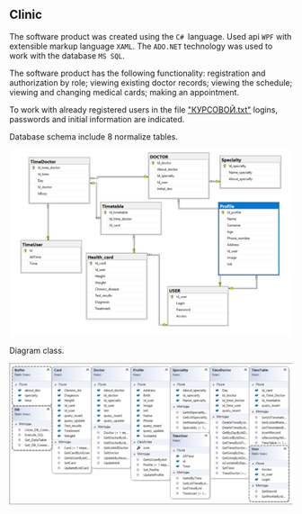 ## Clinic 
  The software product was created using the `С# `language. Used api `WPF` with extensible markup language `XAML`. The `ADO.NET` technology was used to work with the database `MS SQL`.

  The software product has the following functionality: registration and authorization by role; viewing existing doctor records; viewing the schedule; viewing and changing medical cards; making an appointment.
  
  To work with already registered users in the file ["КУРСОВОЙ.txt"](CLINIC/КУРСОВОЙ.txt) logins, passwords and initial information are indicated.
  
  Database schema include 8 normalize tables.
  
  ![database](https://github.com/JustAnya/Clinic_v2/blob/main/Clinic_v2/database.PNG)
  
  Diagram class.
  
  ![diagram_class](CLINIC/Диаграммаклассов.PNG)

